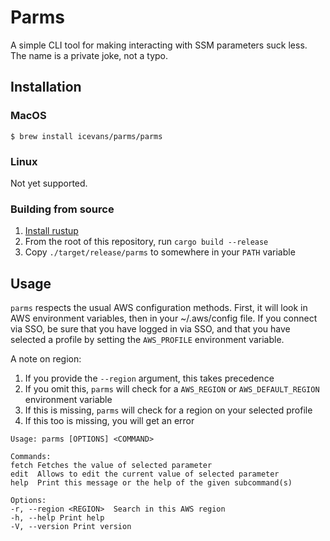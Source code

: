 # Parms

A simple CLI tool for making interacting with SSM parameters suck less. The name is a private joke, not a typo.

## Installation

### MacOS

`$ brew install icevans/parms/parms`

### Linux

Not yet supported.

### Building from source

1. [Install rustup](https://rustup.rs)
2. From the root of this repository, run `cargo build --release`
3. Copy `./target/release/parms` to somewhere in your `PATH` variable

## Usage

`parms` respects the usual AWS configuration methods. First, it will look in
AWS environment variables, then in your ~/.aws/config file. If you connect via
SSO, be sure that you have logged in via SSO, and that you have selected a profile
by setting the `AWS_PROFILE` environment variable.

A note on region:

1. If you provide the `--region` argument, this takes precedence
2. If you omit this, `parms` will check for a `AWS_REGION` or `AWS_DEFAULT_REGION` environment variable
3. If this is missing, `parms` will check for a region on your selected profile
4. If this too is missing, you will get an error

```
Usage: parms [OPTIONS] <COMMAND>

Commands:
fetch Fetches the value of selected parameter
edit  Allows to edit the current value of selected parameter
help  Print this message or the help of the given subcommand(s)

Options:
-r, --region <REGION>  Search in this AWS region
-h, --help Print help
-V, --version Print version
```

